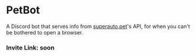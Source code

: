 # PetBot
A Discord bot that serves info from [superauto.pet](https://superauto.pet)'s API, for when you can't be bothered to open a browser.

### Invite Link: soon